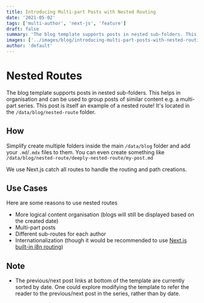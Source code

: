 ```yaml
---
title: Introducing Multi-part Posts with Nested Routing
date: '2021-05-02'
tags: ['multi-author', 'next-js', 'feature']
draft: false
summary: 'The blog template supports posts in nested sub-folders. This can be used to group posts of similar content e.g. a multi-part course. This post is itself an example of a nested route!'
images: ['../images/blog/introducing-multi-part-posts-with-nested-routing.png']
author: 'default'
---
```


# Nested Routes

The blog template supports posts in nested sub-folders. This helps in organisation and can be used to group posts of similar content e.g. a multi-part series. This post is itself an example of a nested route! It's located in the `/data/blog/nested-route` folder.

## How

Simplify create multiple folders inside the main `/data/blog` folder and add your `.md`/`.mdx` files to them. You can even create something like `/data/blog/nested-route/deeply-nested-route/my-post.md`

We use Next.js catch all routes to handle the routing and path creations.

## Use Cases

Here are some reasons to use nested routes

- More logical content organisation (blogs will still be displayed based on the created date)
- Multi-part posts
- Different sub-routes for each author
- Internationalization (though it would be recommended to use [Next.js built-in i8n routing](https://nextjs.org/docs/advanced-features/i18n-routing))

## Note

- The previous/next post links at bottom of the template are currently sorted by date. One could explore modifying the template to refer the reader to the previous/next post in the series, rather than by date.
